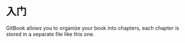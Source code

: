 # 入门

GitBook allows you to organize your book into chapters, each chapter is stored in a separate file like this one.

